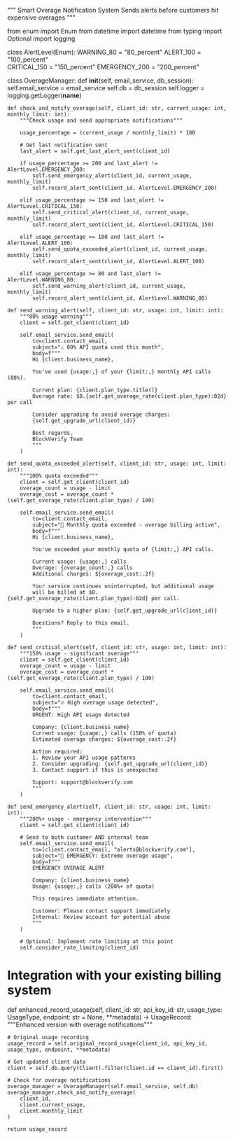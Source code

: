 """
Smart Overage Notification System
Sends alerts before customers hit expensive overages
"""

from enum import Enum
from datetime import datetime
from typing import Optional
import logging

class AlertLevel(Enum):
    WARNING_80 = "80_percent"
    ALERT_100 = "100_percent"  
    CRITICAL_150 = "150_percent"
    EMERGENCY_200 = "200_percent"

class OverageManager:
    def __init__(self, email_service, db_session):
        self.email_service = email_service
        self.db = db_session
        self.logger = logging.getLogger(__name__)
    
    def check_and_notify_overage(self, client_id: str, current_usage: int, monthly_limit: int):
        """Check usage and send appropriate notifications"""
        
        usage_percentage = (current_usage / monthly_limit) * 100
        
        # Get last notification sent
        last_alert = self.get_last_alert_sent(client_id)
        
        if usage_percentage >= 200 and last_alert != AlertLevel.EMERGENCY_200:
            self.send_emergency_alert(client_id, current_usage, monthly_limit)
            self.record_alert_sent(client_id, AlertLevel.EMERGENCY_200)
            
        elif usage_percentage >= 150 and last_alert != AlertLevel.CRITICAL_150:
            self.send_critical_alert(client_id, current_usage, monthly_limit)
            self.record_alert_sent(client_id, AlertLevel.CRITICAL_150)
            
        elif usage_percentage >= 100 and last_alert != AlertLevel.ALERT_100:
            self.send_quota_exceeded_alert(client_id, current_usage, monthly_limit)
            self.record_alert_sent(client_id, AlertLevel.ALERT_100)
            
        elif usage_percentage >= 80 and last_alert != AlertLevel.WARNING_80:
            self.send_warning_alert(client_id, current_usage, monthly_limit)
            self.record_alert_sent(client_id, AlertLevel.WARNING_80)
    
    def send_warning_alert(self, client_id: str, usage: int, limit: int):
        """80% usage warning"""
        client = self.get_client(client_id)
        
        self.email_service.send_email(
            to=client.contact_email,
            subject="⚠️ 80% API quota used this month",
            body=f"""
            Hi {client.business_name},
            
            You've used {usage:,} of your {limit:,} monthly API calls (80%).
            
            Current plan: {client.plan_type.title()}
            Overage rate: $0.{self.get_overage_rate(client.plan_type):02d} per call
            
            Consider upgrading to avoid overage charges:
            {self.get_upgrade_url(client_id)}
            
            Best regards,
            BlockVerify Team
            """
        )
    
    def send_quota_exceeded_alert(self, client_id: str, usage: int, limit: int):
        """100% quota exceeded"""
        client = self.get_client(client_id)
        overage_count = usage - limit
        overage_cost = overage_count * (self.get_overage_rate(client.plan_type) / 100)
        
        self.email_service.send_email(
            to=client.contact_email,
            subject="🚨 Monthly quota exceeded - overage billing active",
            body=f"""
            Hi {client.business_name},
            
            You've exceeded your monthly quota of {limit:,} API calls.
            
            Current usage: {usage:,} calls
            Overage: {overage_count:,} calls
            Additional charges: ${overage_cost:.2f}
            
            Your service continues uninterrupted, but additional usage 
            will be billed at $0.{self.get_overage_rate(client.plan_type):02d} per call.
            
            Upgrade to a higher plan: {self.get_upgrade_url(client_id)}
            
            Questions? Reply to this email.
            """
        )
    
    def send_critical_alert(self, client_id: str, usage: int, limit: int):
        """150% usage - significant overage"""
        client = self.get_client(client_id)
        overage_count = usage - limit
        overage_cost = overage_count * (self.get_overage_rate(client.plan_type) / 100)
        
        self.email_service.send_email(
            to=client.contact_email,
            subject="🔥 High overage usage detected",
            body=f"""
            URGENT: High API usage detected
            
            Company: {client.business_name}
            Current usage: {usage:,} calls (150% of quota)
            Estimated overage charges: ${overage_cost:.2f}
            
            Action required:
            1. Review your API usage patterns
            2. Consider upgrading: {self.get_upgrade_url(client_id)}
            3. Contact support if this is unexpected
            
            Support: support@blockverify.com
            """
        )
    
    def send_emergency_alert(self, client_id: str, usage: int, limit: int):
        """200%+ usage - emergency intervention"""
        client = self.get_client(client_id)
        
        # Send to both customer AND internal team
        self.email_service.send_email(
            to=[client.contact_email, "alerts@blockverify.com"],
            subject="🚨 EMERGENCY: Extreme overage usage",
            body=f"""
            EMERGENCY OVERAGE ALERT
            
            Company: {client.business_name}
            Usage: {usage:,} calls (200%+ of quota)
            
            This requires immediate attention.
            
            Customer: Please contact support immediately
            Internal: Review account for potential abuse
            """
        )
        
        # Optional: Implement rate limiting at this point
        self.consider_rate_limiting(client_id)

# Integration with your existing billing system
def enhanced_record_usage(self, client_id: str, api_key_id: str, usage_type: UsageType, 
                         endpoint: str = None, **metadata) -> UsageRecord:
    """Enhanced version with overage notifications"""
    
    # Original usage recording
    usage_record = self.original_record_usage(client_id, api_key_id, usage_type, endpoint, **metadata)
    
    # Get updated client data
    client = self.db.query(Client).filter(Client.id == client_id).first()
    
    # Check for overage notifications
    overage_manager = OverageManager(self.email_service, self.db)
    overage_manager.check_and_notify_overage(
        client_id, 
        client.current_usage, 
        client.monthly_limit
    )
    
    return usage_record 